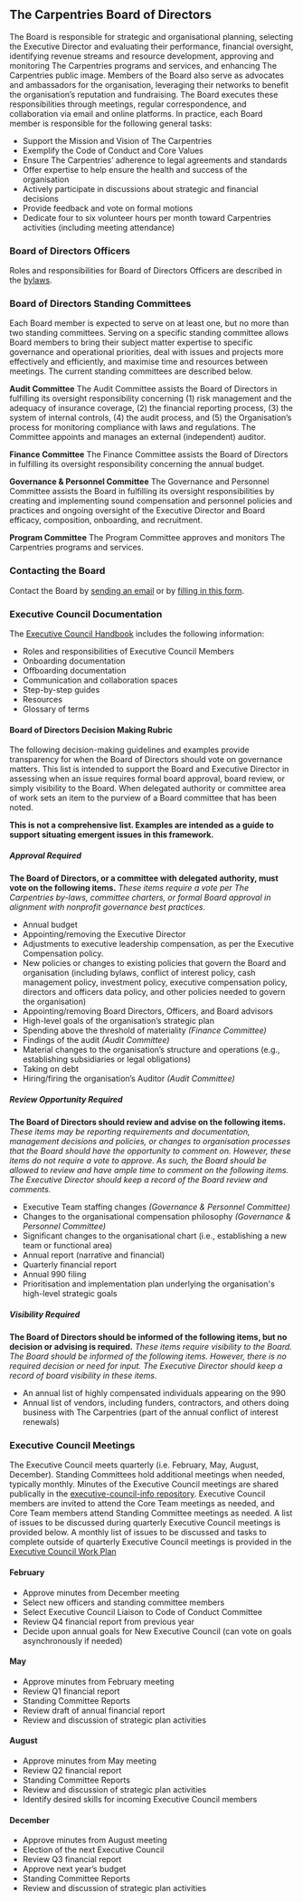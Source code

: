 ## The Carpentries Board of Directors

The Board is responsible for strategic and organisational planning, selecting the Executive Director and evaluating their performance, financial oversight, identifying revenue streams and resource development, approving and monitoring The Carpentries programs and services, and enhancing The Carpentries public image. Members of the Board also serve as advocates and ambassadors for the organisation, leveraging their networks to benefit the organisation’s reputation and fundraising. The Board executes these responsibilities through meetings, regular correspondence, and collaboration via email and online platforms. In practice, each Board member is responsible for the following general tasks:

- Support the Mission and Vision of The Carpentries
- Exemplify the Code of Conduct and Core Values
- Ensure The Carpentries’ adherence to legal agreements and standards
- Offer expertise to help ensure the health and success of the organisation
- Actively participate in discussions about strategic and financial decisions
- Provide feedback and vote on formal motions 
- Dedicate four to six volunteer hours per month toward Carpentries activities (including meeting attendance)

### Board of Directors Officers

Roles and responsibilities for Board of Directors Officers are described in the [bylaws](https://carpentries.org/governance/#bylaws).

### Board of Directors Standing Committees
Each Board member is expected to serve on at least one, but no more than two standing committees. Serving on a specific standing committee allows Board members to bring their subject matter expertise to specific governance and operational priorities, deal with issues and projects more effectively and efficiently, and maximise time and resources between meetings. The current standing committees are described below.

**Audit Committee**
The Audit Committee assists the Board of Directors in fulfilling its oversight responsibility concerning (1) risk management and the adequacy of insurance coverage, (2) the financial reporting process, (3) the system of internal controls, (4) the audit process, and (5) the Organisation’s process for monitoring compliance with laws and regulations. The Committee appoints and manages an external (independent) auditor.

**Finance Committee**
The Finance Committee assists the Board of Directors in fulfilling its oversight responsibility concerning the annual budget.

**Governance & Personnel Committee**
The Governance and Personnel Committee assists the Board in fulfilling its oversight responsibilities by creating and implementing sound compensation and personnel policies and practices and ongoing oversight of the Executive Director and Board efficacy, composition, onboarding, and recruitment. 

**Program Committee**
The Program Committee approves and monitors The Carpentries programs and services.

### Contacting the Board
Contact the Board by [sending an email](mailto:board@carpentries.org) or by [filling in this form](https://docs.google.com/document/d/1xXVQIfUz0hV6I2VKUawXro2n7ioN5tBFbW0FBTZ8FiU/).

### Executive Council Documentation

The [Executive Council Handbook](https://docs.google.com/document/d/1QMw9rLhrWJardj-59tVr4JmpHH4o5O8O6i_73H2IKfo/edit) includes the following information:

- Roles and responsibilities of Executive Council Members
- Onboarding documentation
- Offboarding documentation
- Communication and collaboration spaces
- Step-by-step guides
- Resources
- Glossary of terms

#### Board of Directors Decision Making Rubric 

The following decision-making guidelines and examples provide transparency for when the Board of Directors should vote on governance matters. This list is intended to support the Board and Executive Director in assessing when an issue requires formal board approval, board review, or simply visibility to the Board. When delegated authority or committee area of work sets an item to the purview of a Board committee that has been noted. 

**This is not a comprehensive list. Examples are intended as a guide to support situating emergent issues in this framework.** 

##### Approval Required
**The Board of Directors, or a committee with delegated authority, must vote on the following items.** 
*These items require a vote per The Carpentries by-laws, committee charters, or formal Board approval in alignment with nonprofit governance best practices.*

- Annual budget
- Appointing/removing the Executive Director
- Adjustments to executive leadership compensation, as per the Executive Compensation policy.
- New policies or changes to existing policies that govern the Board and organisation (including bylaws, conflict of interest policy, cash management policy, investment policy, executive compensation policy, directors and officers data policy, and other policies needed to govern the organisation)
- Appointing/removing Board Directors, Officers, and Board advisors
- High-level goals of the organisation’s strategic plan
- Spending above the threshold of materiality *(Finance Committee)*
- Findings of the audit *(Audit Committee)*
- Material changes to the organisation’s structure and operations (e.g., establishing subsidiaries or legal obligations)
- Taking on debt
- Hiring/firing the organisation’s Auditor *(Audit Committee)* 

##### Review Opportunity Required

**The Board of Directors should review and advise on the following items.**
*These items may be reporting requirements and documentation, management decisions and policies, or changes to organisation processes that the Board should have the opportunity to comment on. However, these items do not require a vote to approve. As such, the Board should be allowed to review and have ample time to comment on the following items. The Executive Director should keep a record of the Board review and comments.*

- Executive Team staffing changes *(Governance & Personnel Committee)*
- Changes to the organisational compensation philosophy *(Governance & Personnel Committee)*
- Significant changes to the organisational chart (i.e., establishing a new team or functional area)
- Annual report (narrative and financial)
- Quarterly financial report
- Annual 990 filing
- Prioritisation and implementation plan underlying the organisation's high-level strategic goals

##### Visibility Required

**The Board of Directors should be informed of the following items, but no decision or advising is required.**
*These items require visibility to the Board. The Board should be informed of the following items. However, there is no required decision or need for input. The Executive Director should keep a record of board visibility in these items.*

- An annual list of highly compensated individuals appearing on the 990
- Annual list of vendors, including funders, contractors, and others doing business with The Carpentries (part of the annual conflict of interest renewals)

### Executive Council Meetings

The Executive Council meets quarterly (i.e. February, May, August, December). Standing Committees hold additional meetings when needed, typically monthly. Minutes of the Executive Council meetings are shared publically in the [executive-council-info repository](https://github.com/carpentries/executive-council-info/tree/main/minutes). Executive Council members are invited to attend the Core Team meetings as needed, and Core Team members attend Standing Committee meetings as needed. A list of issues to be discussed during quarterly Executive Council meetings is provided below. A monthly list of issues to be discussed and tasks to complete outside of quarterly Executive Council meetings is provided in the [Executive Council Work Plan](https://github.com/carpentries/executive-council-info/blob/main/process/workplan.md)

#### February
* Approve minutes from December meeting
* Select new officers and standing committee members
* Select Executive Council Liaison to Code of Conduct Committee
* Review Q4 financial report from previous year
* Decide upon annual goals for New Executive Council (can vote on goals asynchronously if needed)

#### May
* Approve minutes from February meeting
* Review Q1 financial report
* Standing Committee Reports
* Review draft of annual financial report
* Review and discussion of strategic plan activities

#### August
* Approve minutes from May meeting
* Review Q2 financial report
* Standing Committee Reports
* Review and discussion of strategic plan activities
* Identify desired skills for incoming Executive Council members

#### December
* Approve minutes from August meeting
* Election of the next Executive Council 
* Review Q3 financial report
* Approve next year’s budget
* Standing Committee Reports
* Review and discussion of strategic plan activities
